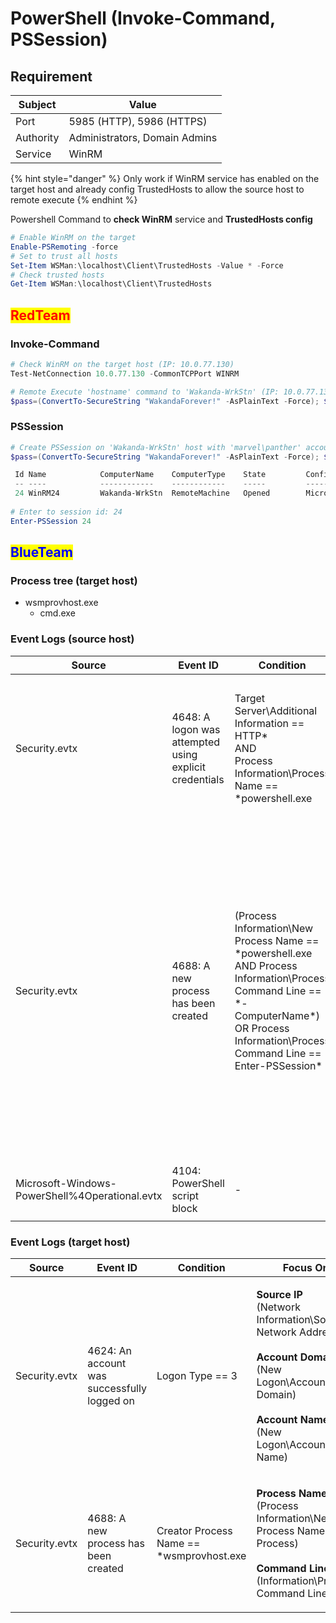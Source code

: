 # PowerShell (Invoke-Command, PSSession)

## Requirement

| Subject   | Value                         |
| --------- | ----------------------------- |
| Port      | 5985 (HTTP), 5986 (HTTPS)     |
| Authority | Administrators, Domain Admins |
| Service   | WinRM                         |

{% hint style="danger" %}
Only work if WinRM service has enabled on the target host and already config TrustedHosts to allow the source host to remote execute
{% endhint %}

Powershell Command to **check WinRM** service and **TrustedHosts config**

```powershell
# Enable WinRM on the target
Enable-PSRemoting -force
# Set to trust all hosts
Set-Item WSMan:\localhost\Client\TrustedHosts -Value * -Force
# Check trusted hosts
Get-Item WSMan:\localhost\Client\TrustedHosts
```

## <mark style="color:red;">RedTeam</mark>

### **Invoke-Command**

```powershell
# Check WinRM on the target host (IP: 10.0.77.130)
Test-NetConnection 10.0.77.130 -CommonTCPPort WINRM

# Remote Execute 'hostname' command to 'Wakanda-WrkStn' (IP: 10.0.77.130) with 'marvel\panther' account and 'WakandaForever!' password
$pass=(ConvertTo-SecureString "WakandaForever!" -AsPlainText -Force); $cred=(New-Object System.Management.Automation.PSCredential("marvel\panther", $pass)); Invoke-Command -ComputerName Wakanda-WrkStn -Credential $cred -ScriptBlock { cmd.exe /c hostname }
```

### **PSSession**

```powershell
# Create PSSession on 'Wakanda-WrkStn' host with 'marvel\panther' account and 'WakandaForever!' password
$pass=(ConvertTo-SecureString "WakandaForever!" -AsPlainText -Force); $cred=(New-Object System.Management.Automation.PSCredential("marvel\panther", $pass)); New-PSSession -ComputerName Wakanda-WrkStn -Credential $cred

 Id Name            ComputerName    ComputerType    State         ConfigurationName     Availability
 -- ----            ------------    ------------    -----         -----------------     ------------
 24 WinRM24         Wakanda-WrkStn  RemoteMachine   Opened        Microsoft.PowerShell     Available
 
# Enter to session id: 24
Enter-PSSession 24
```

## <mark style="color:blue;">BlueTeam</mark>

### Process tree (target host)

* wsmprovhost.exe
  * cmd.exe

### Event Logs (source host)

| Source                                         | Event ID                                               | Condition                                                                                                                                                                                     | Focus On                                                                                                                                                                                                                                                                                                                                                                                                                                                                                                             |
| ---------------------------------------------- | ------------------------------------------------------ | --------------------------------------------------------------------------------------------------------------------------------------------------------------------------------------------- | -------------------------------------------------------------------------------------------------------------------------------------------------------------------------------------------------------------------------------------------------------------------------------------------------------------------------------------------------------------------------------------------------------------------------------------------------------------------------------------------------------------------- |
| Security.evtx                                  | 4648: A logon was attempted using explicit credentials | <p>Target Server\Additional Information == HTTP*<br>AND<br>Process Information\Process Name == *powershell.exe</p>                                                                            | <p><strong>Target IP</strong><br><strong></strong>(Network Information\Network Address)<br><br><strong>Target Server Name</strong><br><strong></strong>(Target Server\Target Server Name)</p>                                                                                                                                                                                                                                                                                                                        |
| Security.evtx                                  | 4688: A new process has been created                   | (Process Information\New Process Name == \*powershell.exe AND Process Information\Process Command Line == \*-ComputerName\*) OR Process Information\Process Command Line == Enter-PSSession\* | <p><strong>Parent Process ID</strong><br><strong></strong>(Process Information\Creator Process ID)<br><br><strong>Parent Process</strong><br><strong></strong>(Process Information\Creator Process Name)<br><br><strong>Process ID</strong><br><strong></strong>(Process Information\New Process ID)<br><br><strong>Process Name</strong><br><strong></strong>(Process Information\New Process Name)<br><br><strong>Process Command Line</strong><br><strong></strong>(Process Information\Process Command Line)</p> |
| Microsoft-Windows-PowerShell%4Operational.evtx | 4104: PowerShell script block                          | -                                                                                                                                                                                             | <p><strong>Scriptblock</strong><br><strong></strong>(Creating Scriptblock text)</p>                                                                                                                                                                                                                                                                                                                                                                                                                                  |

### Event Logs (target host)

| Source        | Event ID                                    | Condition                                 | Focus On                                                                                                                                                                                                                                                  |
| ------------- | ------------------------------------------- | ----------------------------------------- | --------------------------------------------------------------------------------------------------------------------------------------------------------------------------------------------------------------------------------------------------------- |
| Security.evtx | 4624: An account was successfully logged on | Logon Type == 3                           | <p><strong>Source IP</strong><br><strong></strong>(Network Information\Source Network Address)<br><br><strong>Account Domain</strong><br><strong></strong>(New Logon\Account Domain)<br><br><strong>Account Name</strong><br>(New Logon\Account Name)</p> |
| Security.evtx | 4688: A new process has been created        | Creator Process Name == \*wsmprovhost.exe | <p><strong>Process Name</strong><br><strong></strong>(Process Information\New Process Name Process)<br><br><strong>Command Line</strong><br><strong></strong>(Information\Process Command Line)</p>                                                       |
